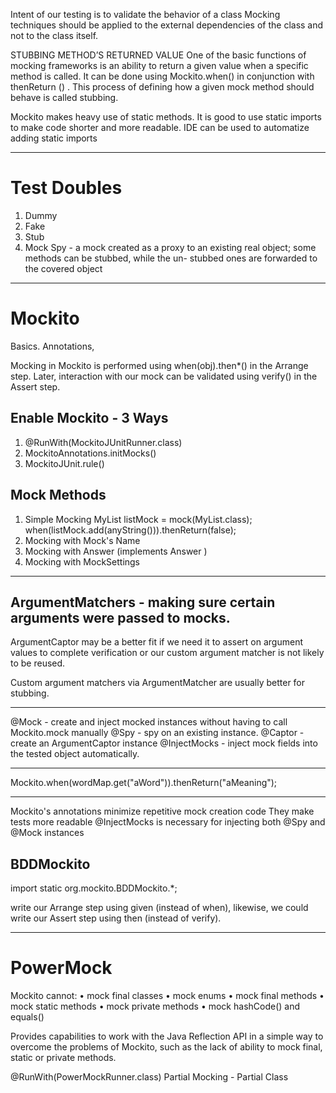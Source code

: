 Intent of our testing is to validate the behavior of a class
Mocking techniques should be applied to the external dependencies of the class and not to the class itself.

STUBBING METHOD’S RETURNED VALUE
One of the basic functions of mocking frameworks is an ability to return a given value when a specific method is called. It can be done using Mockito.when() in conjunction with thenReturn () . This process of defining how a given mock method should behave is called stubbing.

Mockito makes heavy use of static methods. It is good to use static imports to make code shorter and more readable. IDE can be used to
automatize adding static imports


----------------------------------------------------


# Test Doubles
1. Dummy
2. Fake
3. Stub
4. Mock
Spy - a mock created as a proxy to an existing real object; some
methods can be stubbed, while the un- stubbed ones are forwarded to the covered object
----------------------------------------------------
# Mockito 

Basics. Annotations, 



Mocking in Mockito is performed using when(obj).then*() in the Arrange step.
Later, interaction with our mock can be validated using verify() in the Assert step.

## Enable Mockito - 3 Ways
1. @RunWith(MockitoJUnitRunner.class)
2. MockitoAnnotations.initMocks()
3. MockitoJUnit.rule()

## Mock Methods

1. Simple Mocking
MyList listMock = mock(MyList.class);
when(listMock.add(anyString())).thenReturn(false);
2. Mocking with Mock's Name
3. Mocking with Answer (implements Answer<Boolean> )
4. Mocking with MockSettings

----------------------------------------------------

## ArgumentMatchers - making sure certain arguments were passed to mocks.

ArgumentCaptor may be a better fit if we need it to assert on argument values to complete
verification or our custom argument matcher is not likely to be reused.

Custom argument matchers via ArgumentMatcher are usually better for stubbing.

----------------------------------------------------

@Mock - create and inject mocked instances without having to call Mockito.mock manually
@Spy - spy on an existing instance.
@Captor - create an ArgumentCaptor instance
@InjectMocks - inject mock fields into the tested object automatically.

----------------------------------------------------

Mockito.when(wordMap.get("aWord")).thenReturn("aMeaning");

----------------------------------------------------

Mockito's annotations minimize repetitive mock creation code
They make tests more readable
@InjectMocks is necessary for injecting both @Spy and @Mock instances


## BDDMockito
import static org.mockito.BDDMockito.*;

write our Arrange step using given (instead of when), likewise, we could write our Assert step using then (instead of verify).

----------------------------------------------------

# PowerMock

Mockito cannot:
•	 mock final classes
•	 mock enums
•	 mock final methods
•	 mock static methods
•	 mock private methods
•	 mock hashCode() and equals()

Provides capabilities to work with the Java Reflection API in a simple way to overcome the problems of Mockito, such as the lack of ability to mock final, static or private methods.

@RunWith(PowerMockRunner.class)
Partial Mocking - Partial Class




